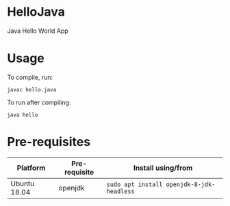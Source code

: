 # HelloJava
Java Hello World App

# Usage
To compile, run:

`javac hello.java`

To run after compiling:

`java hello`

# Pre-requisites
| Platform | Pre-requisite | Install using/from |
| --- | --- | --- |
| Ubuntu 18.04 | openjdk | `sudo apt install openjdk-8-jdk-headless` |
